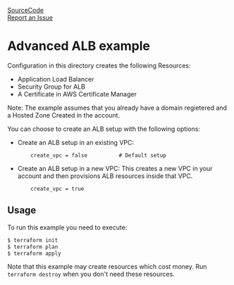 [SourceCode](https://github.com/nclouds/terraform-aws-alb/tree/master/examples/advanced)   
[Report an Issue](https://github.com/nclouds/terraform-aws-alb/issues)

# Advanced ALB example

Configuration in this directory creates the following Resources:
- Application Load Balancer
- Security Group for ALB
- A Certificate in AWS Certificate Manager

Note: The example assumes that you already have a domain regietered and a Hosted Zone Created in the account.

You can choose to create an ALB setup with the following options:

- Create an ALB setup in an existing VPC:
    ```
        create_vpc = false          # Default setup
    ```
- Create an ALB setup in a new VPC: 
    This creates a new VPC in your account and then provisions ALB resources inside that VPC.
    ```
        create_vpc = true
    ```

## Usage

To run this example you need to execute:

```bash
$ terraform init
$ terraform plan
$ terraform apply
```

Note that this example may create resources which cost money. Run `terraform destroy` when you don't need these resources.

